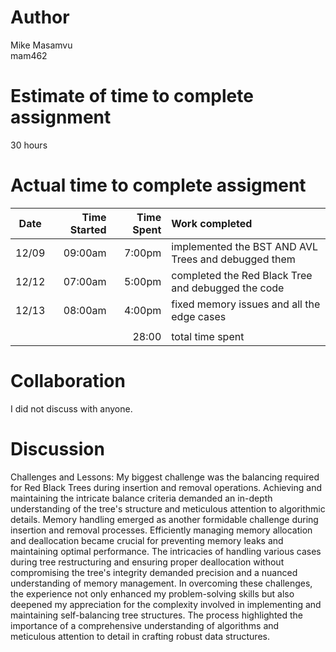 # Author
Mike Masamvu  
mam462

# Estimate of time to complete assignment
30 hours

# Actual time to complete assigment
| Date  | Time Started | Time Spent | Work  completed                                                       |      
| :---: | -----------: | ---------: | :---------------------------------------------------------------------|     
| 12/09 |      09:00am |      7:00pm | implemented the BST AND AVL Trees and debugged them                  |  
| 12/12 |      07:00am |      5:00pm | completed the Red Black Tree and debugged the code                   |  
| 12/13 |      08:00am |      4:00pm | fixed memory issues and all the edge cases                           |  
|       |              |             |                                                                      |
|       |              |       28:00 | total time spent                                                     |   

# Collaboration
I did not discuss with anyone. 

# Discussion
Challenges and Lessons: My biggest challenge was the balancing required for Red Black Trees during insertion and removal operations. Achieving and maintaining the intricate balance criteria demanded an in-depth understanding of the tree's structure and meticulous attention to algorithmic details. Memory handling emerged as another formidable challenge during insertion and removal processes. Efficiently managing memory allocation and deallocation became crucial for preventing memory leaks and maintaining optimal performance. The intricacies of handling various cases during tree restructuring and ensuring proper deallocation without compromising the tree's integrity demanded precision and a nuanced understanding of memory management. In overcoming these challenges, the experience not only enhanced my problem-solving skills but also deepened my appreciation for the complexity involved in implementing and maintaining self-balancing tree structures. The process highlighted the importance of a comprehensive understanding of algorithms and meticulous attention to detail in crafting robust data structures.
  